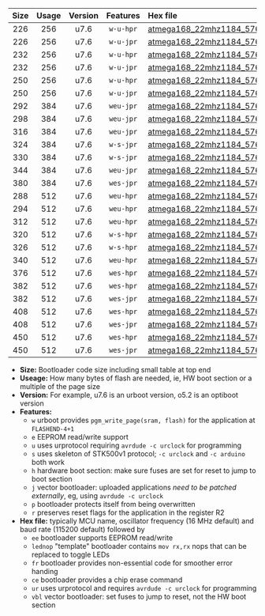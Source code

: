 |Size|Usage|Version|Features|Hex file|
|:-:|:-:|:-:|:-:|:--|
|226|256|u7.6|`w-u-hpr`|[atmega168_22mhz1184_57600bps_ur.hex](https://raw.githubusercontent.com/stefanrueger/urboot/main/atmega168_22mhz1184_57600bps_ur.hex)|
|226|256|u7.6|`w-u-jpr`|[atmega168_22mhz1184_57600bps_ur_vbl.hex](https://raw.githubusercontent.com/stefanrueger/urboot/main/atmega168_22mhz1184_57600bps_ur_vbl.hex)|
|232|256|u7.6|`w-u-hpr`|[atmega168_22mhz1184_57600bps_lednop_ur.hex](https://raw.githubusercontent.com/stefanrueger/urboot/main/atmega168_22mhz1184_57600bps_lednop_ur.hex)|
|232|256|u7.6|`w-u-jpr`|[atmega168_22mhz1184_57600bps_lednop_ur_vbl.hex](https://raw.githubusercontent.com/stefanrueger/urboot/main/atmega168_22mhz1184_57600bps_lednop_ur_vbl.hex)|
|250|256|u7.6|`w-u-hpr`|[atmega168_22mhz1184_57600bps_lednop_fr_ur.hex](https://raw.githubusercontent.com/stefanrueger/urboot/main/atmega168_22mhz1184_57600bps_lednop_fr_ur.hex)|
|250|256|u7.6|`w-u-jpr`|[atmega168_22mhz1184_57600bps_lednop_fr_ur_vbl.hex](https://raw.githubusercontent.com/stefanrueger/urboot/main/atmega168_22mhz1184_57600bps_lednop_fr_ur_vbl.hex)|
|292|384|u7.6|`weu-jpr`|[atmega168_22mhz1184_57600bps_ee_ur_vbl.hex](https://raw.githubusercontent.com/stefanrueger/urboot/main/atmega168_22mhz1184_57600bps_ee_ur_vbl.hex)|
|298|384|u7.6|`weu-jpr`|[atmega168_22mhz1184_57600bps_ee_lednop_ur_vbl.hex](https://raw.githubusercontent.com/stefanrueger/urboot/main/atmega168_22mhz1184_57600bps_ee_lednop_ur_vbl.hex)|
|316|384|u7.6|`weu-jpr`|[atmega168_22mhz1184_57600bps_ee_lednop_fr_ur_vbl.hex](https://raw.githubusercontent.com/stefanrueger/urboot/main/atmega168_22mhz1184_57600bps_ee_lednop_fr_ur_vbl.hex)|
|324|384|u7.6|`w-s-jpr`|[atmega168_22mhz1184_57600bps_vbl.hex](https://raw.githubusercontent.com/stefanrueger/urboot/main/atmega168_22mhz1184_57600bps_vbl.hex)|
|330|384|u7.6|`w-s-jpr`|[atmega168_22mhz1184_57600bps_lednop_vbl.hex](https://raw.githubusercontent.com/stefanrueger/urboot/main/atmega168_22mhz1184_57600bps_lednop_vbl.hex)|
|344|384|u7.6|`weu-jpr`|[atmega168_22mhz1184_57600bps_ee_lednop_fr_ce_ur_vbl.hex](https://raw.githubusercontent.com/stefanrueger/urboot/main/atmega168_22mhz1184_57600bps_ee_lednop_fr_ce_ur_vbl.hex)|
|380|384|u7.6|`wes-jpr`|[atmega168_22mhz1184_57600bps_ee_vbl.hex](https://raw.githubusercontent.com/stefanrueger/urboot/main/atmega168_22mhz1184_57600bps_ee_vbl.hex)|
|288|512|u7.6|`weu-hpr`|[atmega168_22mhz1184_57600bps_ee_ur.hex](https://raw.githubusercontent.com/stefanrueger/urboot/main/atmega168_22mhz1184_57600bps_ee_ur.hex)|
|294|512|u7.6|`weu-hpr`|[atmega168_22mhz1184_57600bps_ee_lednop_ur.hex](https://raw.githubusercontent.com/stefanrueger/urboot/main/atmega168_22mhz1184_57600bps_ee_lednop_ur.hex)|
|312|512|u7.6|`weu-hpr`|[atmega168_22mhz1184_57600bps_ee_lednop_fr_ur.hex](https://raw.githubusercontent.com/stefanrueger/urboot/main/atmega168_22mhz1184_57600bps_ee_lednop_fr_ur.hex)|
|320|512|u7.6|`w-s-hpr`|[atmega168_22mhz1184_57600bps.hex](https://raw.githubusercontent.com/stefanrueger/urboot/main/atmega168_22mhz1184_57600bps.hex)|
|326|512|u7.6|`w-s-hpr`|[atmega168_22mhz1184_57600bps_lednop.hex](https://raw.githubusercontent.com/stefanrueger/urboot/main/atmega168_22mhz1184_57600bps_lednop.hex)|
|340|512|u7.6|`weu-hpr`|[atmega168_22mhz1184_57600bps_ee_lednop_fr_ce_ur.hex](https://raw.githubusercontent.com/stefanrueger/urboot/main/atmega168_22mhz1184_57600bps_ee_lednop_fr_ce_ur.hex)|
|376|512|u7.6|`wes-hpr`|[atmega168_22mhz1184_57600bps_ee.hex](https://raw.githubusercontent.com/stefanrueger/urboot/main/atmega168_22mhz1184_57600bps_ee.hex)|
|382|512|u7.6|`wes-hpr`|[atmega168_22mhz1184_57600bps_ee_lednop.hex](https://raw.githubusercontent.com/stefanrueger/urboot/main/atmega168_22mhz1184_57600bps_ee_lednop.hex)|
|382|512|u7.6|`wes-jpr`|[atmega168_22mhz1184_57600bps_ee_lednop_vbl.hex](https://raw.githubusercontent.com/stefanrueger/urboot/main/atmega168_22mhz1184_57600bps_ee_lednop_vbl.hex)|
|408|512|u7.6|`wes-hpr`|[atmega168_22mhz1184_57600bps_ee_lednop_fr.hex](https://raw.githubusercontent.com/stefanrueger/urboot/main/atmega168_22mhz1184_57600bps_ee_lednop_fr.hex)|
|408|512|u7.6|`wes-jpr`|[atmega168_22mhz1184_57600bps_ee_lednop_fr_vbl.hex](https://raw.githubusercontent.com/stefanrueger/urboot/main/atmega168_22mhz1184_57600bps_ee_lednop_fr_vbl.hex)|
|450|512|u7.6|`wes-hpr`|[atmega168_22mhz1184_57600bps_ee_lednop_fr_ce.hex](https://raw.githubusercontent.com/stefanrueger/urboot/main/atmega168_22mhz1184_57600bps_ee_lednop_fr_ce.hex)|
|450|512|u7.6|`wes-jpr`|[atmega168_22mhz1184_57600bps_ee_lednop_fr_ce_vbl.hex](https://raw.githubusercontent.com/stefanrueger/urboot/main/atmega168_22mhz1184_57600bps_ee_lednop_fr_ce_vbl.hex)|

- **Size:** Bootloader code size including small table at top end
- **Useage:** How many bytes of flash are needed, ie, HW boot section or a multiple of the page size
- **Version:** For example, u7.6 is an urboot version, o5.2 is an optiboot version
- **Features:**
  + `w` urboot provides `pgm_write_page(sram, flash)` for the application at `FLASHEND-4+1`
  + `e` EEPROM read/write support
  + `u` uses urprotocol requiring `avrdude -c urclock` for programming
  + `s` uses skeleton of STK500v1 protocol; `-c urclock` and `-c arduino` both work
  + `h` hardware boot section: make sure fuses are set for reset to jump to boot section
  + `j` vector bootloader: uploaded applications *need to be patched externally*, eg, using `avrdude -c urclock`
  + `p` bootloader protects itself from being overwritten
  + `r` preserves reset flags for the application in the register R2
- **Hex file:** typically MCU name, oscillator frequency (16 MHz default) and baud rate (115200 default) followed by
  + `ee` bootloader supports EEPROM read/write
  + `lednop` "template" bootloader contains `mov rx,rx` nops that can be replaced to toggle LEDs
  + `fr` bootloader provides non-essential code for smoother error handing
  + `ce` bootloader provides a chip erase command
  + `ur` uses urprotocol and requires `avrdude -c urclock` for programming
  + `vbl` vector bootloader: set fuses to jump to reset, not the HW boot section
